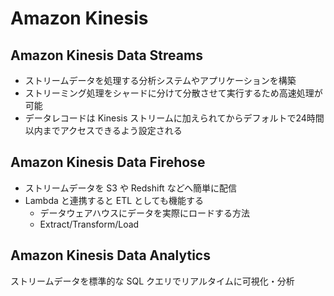 # Amazon Kinesis

## Amazon Kinesis Data Streams

- ストリームデータを処理する分析システムやアプリケーションを構築
- ストリーミング処理をシャードに分けて分散させて実行するため高速処理が可能
- データレコードは Kinesis ストリームに加えられてからデフォルトで24時間以内までアクセスできるよう設定される

## Amazon Kinesis Data Firehose

- ストリームデータを S3 や Redshift などへ簡単に配信
- Lambda と連携すると ETL としても機能する
  - データウェアハウスにデータを実際にロードする方法
  - Extract/Transform/Load

## Amazon Kinesis Data Analytics

ストリームデータを標準的な SQL クエリでリアルタイムに可視化・分析
